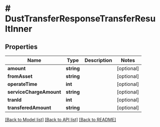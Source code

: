 # # DustTransferResponseTransferResultInner

## Properties

Name | Type | Description | Notes
------------ | ------------- | ------------- | -------------
**amount** | **string** |  | [optional]
**fromAsset** | **string** |  | [optional]
**operateTime** | **int** |  | [optional]
**serviceChargeAmount** | **string** |  | [optional]
**tranId** | **int** |  | [optional]
**transferedAmount** | **string** |  | [optional]

[[Back to Model list]](../../README.md#models) [[Back to API list]](../../README.md#endpoints) [[Back to README]](../../README.md)

